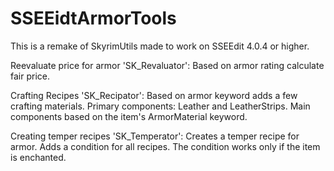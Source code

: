 # SSEEidtArmorTools
This is a remake of SkyrimUtils made to work on SSEEdit 4.0.4 or higher.

Reevaluate price for armor 'SK_Revaluator':
Based on armor rating calculate fair price.

Crafting Recipes 'SK_Recipator':
Based on armor keyword adds a few crafting materials.
Primary components: Leather and LeatherStrips.
Main components based on the item's ArmorMaterial keyword.

Creating temper recipes 'SK_Temperator':
Creates a temper recipe for armor.
Adds a condition for all recipes.
The condition works only if the item is enchanted.

